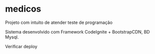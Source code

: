 # medicos
Projeto com intuito de atender teste de programação

Sistema desenvolvido com Framework CodeIgnite + BootstrapCDN, BD Mysql.

Verificar deploy
